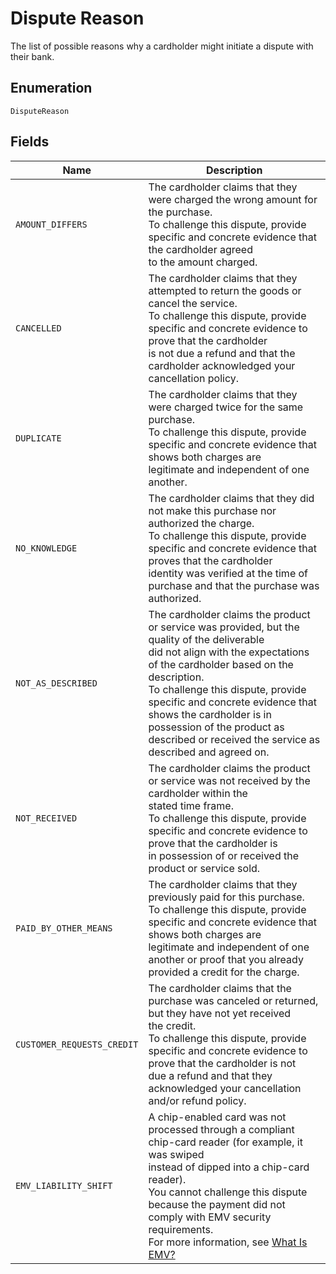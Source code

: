 <!-- Optimized: 2025-10-06 -->
<!-- RPM: 1.6.2.1.1.6.2.1_dispute-reason_20251006 -->
<!-- Session: E2E RPM DNA Application -->
<!-- AOM: RND (Reggie & Dro) -->
<!-- COI: TECHNOLOGY -->
<!-- RPM: HIGH -->
<!-- ACTION: BUILD -->


# Dispute Reason

The list of possible reasons why a cardholder might initiate a
dispute with their bank.

## Enumeration

`DisputeReason`

## Fields

| Name | Description |
|  --- | --- |
| `AMOUNT_DIFFERS` | The cardholder claims that they were charged the wrong amount for the purchase.<br>To challenge this dispute, provide specific and concrete evidence that the cardholder agreed<br>to the amount charged. |
| `CANCELLED` | The cardholder claims that they attempted to return the goods or cancel the service.<br>To challenge this dispute, provide specific and concrete evidence to prove that the cardholder<br>is not due a refund and that the cardholder acknowledged your cancellation policy. |
| `DUPLICATE` | The cardholder claims that they were charged twice for the same purchase.<br>To challenge this dispute, provide specific and concrete evidence that shows both charges are<br>legitimate and independent of one another. |
| `NO_KNOWLEDGE` | The cardholder claims that they did not make this purchase nor authorized the charge.<br>To challenge this dispute, provide specific and concrete evidence that proves that the cardholder<br>identity was verified at the time of purchase and that the purchase was authorized. |
| `NOT_AS_DESCRIBED` | The cardholder claims the product or service was provided, but the quality of the deliverable<br>did not align with the expectations of the cardholder based on the description.<br>To challenge this dispute, provide specific and concrete evidence that shows the cardholder is in<br>possession of the product as described or received the service as described and agreed on. |
| `NOT_RECEIVED` | The cardholder claims the product or service was not received by the cardholder within the<br>stated time frame.<br>To challenge this dispute, provide specific and concrete evidence to prove that the cardholder is<br>in possession of or received the product or service sold. |
| `PAID_BY_OTHER_MEANS` | The cardholder claims that they previously paid for this purchase.<br>To challenge this dispute, provide specific and concrete evidence that shows both charges are<br>legitimate and independent of one another or proof that you already provided a credit for the charge. |
| `CUSTOMER_REQUESTS_CREDIT` | The cardholder claims that the purchase was canceled or returned, but they have not yet received<br>the credit.<br>To challenge this dispute, provide specific and concrete evidence to prove that the cardholder is not<br>due a refund and that they acknowledged your cancellation and/or refund policy. |
| `EMV_LIABILITY_SHIFT` | A chip-enabled card was not processed through a compliant chip-card reader (for example, it was swiped<br>instead of dipped into a chip-card reader).<br>You cannot challenge this dispute because the payment did not comply with EMV security requirements.<br>For more information, see [What Is EMV?](https://squareup.com/emv) |
